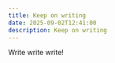```yaml
---
title: Keep on writing
date: 2025-09-02T12:41:00
description: Keep on writing
---
```

Write write write!
